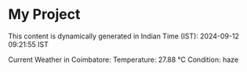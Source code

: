# My Project

This content is dynamically generated in Indian Time (IST): 2024-09-12 09:21:55 IST


Current Weather in Coimbatore:
Temperature: 27.88 °C
Condition: haze
